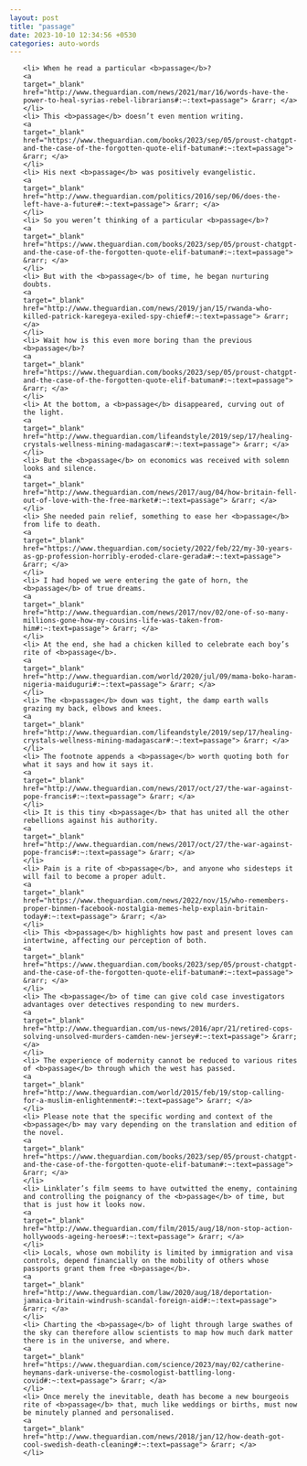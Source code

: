 ```yaml
---
layout: post
title: "passage"
date: 2023-10-10 12:34:56 +0530
categories: auto-words
---
```

<ol>

    <li> When he read a particular <b>passage</b>?
    <a 
    target="_blank" 
    href="http://www.theguardian.com/news/2021/mar/16/words-have-the-power-to-heal-syrias-rebel-librarians#:~:text=passage"> &rarr; </a>
    </li>
    <li> This <b>passage</b> doesn’t even mention writing.
    <a 
    target="_blank" 
    href="https://www.theguardian.com/books/2023/sep/05/proust-chatgpt-and-the-case-of-the-forgotten-quote-elif-batuman#:~:text=passage"> &rarr; </a>
    </li>
    <li> His next <b>passage</b> was positively evangelistic.
    <a 
    target="_blank" 
    href="http://www.theguardian.com/politics/2016/sep/06/does-the-left-have-a-future#:~:text=passage"> &rarr; </a>
    </li>
    <li> So you weren’t thinking of a particular <b>passage</b>?
    <a 
    target="_blank" 
    href="https://www.theguardian.com/books/2023/sep/05/proust-chatgpt-and-the-case-of-the-forgotten-quote-elif-batuman#:~:text=passage"> &rarr; </a>
    </li>
    <li> But with the <b>passage</b> of time, he began nurturing doubts.
    <a 
    target="_blank" 
    href="http://www.theguardian.com/news/2019/jan/15/rwanda-who-killed-patrick-karegeya-exiled-spy-chief#:~:text=passage"> &rarr; </a>
    </li>
    <li> Wait how is this even more boring than the previous <b>passage</b>?
    <a 
    target="_blank" 
    href="https://www.theguardian.com/books/2023/sep/05/proust-chatgpt-and-the-case-of-the-forgotten-quote-elif-batuman#:~:text=passage"> &rarr; </a>
    </li>
    <li> At the bottom, a <b>passage</b> disappeared, curving out of the light.
    <a 
    target="_blank" 
    href="http://www.theguardian.com/lifeandstyle/2019/sep/17/healing-crystals-wellness-mining-madagascar#:~:text=passage"> &rarr; </a>
    </li>
    <li> But the <b>passage</b> on economics was received with solemn looks and silence.
    <a 
    target="_blank" 
    href="http://www.theguardian.com/news/2017/aug/04/how-britain-fell-out-of-love-with-the-free-market#:~:text=passage"> &rarr; </a>
    </li>
    <li> She needed pain relief, something to ease her <b>passage</b> from life to death.
    <a 
    target="_blank" 
    href="https://www.theguardian.com/society/2022/feb/22/my-30-years-as-gp-profession-horribly-eroded-clare-gerada#:~:text=passage"> &rarr; </a>
    </li>
    <li> I had hoped we were entering the gate of horn, the <b>passage</b> of true dreams.
    <a 
    target="_blank" 
    href="http://www.theguardian.com/news/2017/nov/02/one-of-so-many-millions-gone-how-my-cousins-life-was-taken-from-him#:~:text=passage"> &rarr; </a>
    </li>
    <li> At the end, she had a chicken killed to celebrate each boy’s rite of <b>passage</b>.
    <a 
    target="_blank" 
    href="http://www.theguardian.com/world/2020/jul/09/mama-boko-haram-nigeria-maiduguri#:~:text=passage"> &rarr; </a>
    </li>
    <li> The <b>passage</b> down was tight, the damp earth walls grazing my back, elbows and knees.
    <a 
    target="_blank" 
    href="http://www.theguardian.com/lifeandstyle/2019/sep/17/healing-crystals-wellness-mining-madagascar#:~:text=passage"> &rarr; </a>
    </li>
    <li> The footnote appends a <b>passage</b> worth quoting both for what it says and how it says it.
    <a 
    target="_blank" 
    href="http://www.theguardian.com/news/2017/oct/27/the-war-against-pope-francis#:~:text=passage"> &rarr; </a>
    </li>
    <li> It is this tiny <b>passage</b> that has united all the other rebellions against his authority.
    <a 
    target="_blank" 
    href="http://www.theguardian.com/news/2017/oct/27/the-war-against-pope-francis#:~:text=passage"> &rarr; </a>
    </li>
    <li> Pain is a rite of <b>passage</b>, and anyone who sidesteps it will fail to become a proper adult.
    <a 
    target="_blank" 
    href="https://www.theguardian.com/news/2022/nov/15/who-remembers-proper-binmen-facebook-nostalgia-memes-help-explain-britain-today#:~:text=passage"> &rarr; </a>
    </li>
    <li> This <b>passage</b> highlights how past and present loves can intertwine, affecting our perception of both.
    <a 
    target="_blank" 
    href="https://www.theguardian.com/books/2023/sep/05/proust-chatgpt-and-the-case-of-the-forgotten-quote-elif-batuman#:~:text=passage"> &rarr; </a>
    </li>
    <li> The <b>passage</b> of time can give cold case investigators advantages over detectives responding to new murders.
    <a 
    target="_blank" 
    href="http://www.theguardian.com/us-news/2016/apr/21/retired-cops-solving-unsolved-murders-camden-new-jersey#:~:text=passage"> &rarr; </a>
    </li>
    <li> The experience of modernity cannot be reduced to various rites of <b>passage</b> through which the west has passed.
    <a 
    target="_blank" 
    href="http://www.theguardian.com/world/2015/feb/19/stop-calling-for-a-muslim-enlightenment#:~:text=passage"> &rarr; </a>
    </li>
    <li> Please note that the specific wording and context of the <b>passage</b> may vary depending on the translation and edition of the novel.
    <a 
    target="_blank" 
    href="https://www.theguardian.com/books/2023/sep/05/proust-chatgpt-and-the-case-of-the-forgotten-quote-elif-batuman#:~:text=passage"> &rarr; </a>
    </li>
    <li> Linklater’s film seems to have outwitted the enemy, containing and controlling the poignancy of the <b>passage</b> of time, but that is just how it looks now.
    <a 
    target="_blank" 
    href="http://www.theguardian.com/film/2015/aug/18/non-stop-action-hollywoods-ageing-heroes#:~:text=passage"> &rarr; </a>
    </li>
    <li> Locals, whose own mobility is limited by immigration and visa controls, depend financially on the mobility of others whose passports grant them free <b>passage</b>.
    <a 
    target="_blank" 
    href="http://www.theguardian.com/law/2020/aug/18/deportation-jamaica-britain-windrush-scandal-foreign-aid#:~:text=passage"> &rarr; </a>
    </li>
    <li> Charting the <b>passage</b> of light through large swathes of the sky can therefore allow scientists to map how much dark matter there is in the universe, and where.
    <a 
    target="_blank" 
    href="https://www.theguardian.com/science/2023/may/02/catherine-heymans-dark-universe-the-cosmologist-battling-long-covid#:~:text=passage"> &rarr; </a>
    </li>
    <li> Once merely the inevitable, death has become a new bourgeois rite of <b>passage</b> that, much like weddings or births, must now be minutely planned and personalised.
    <a 
    target="_blank" 
    href="http://www.theguardian.com/news/2018/jan/12/how-death-got-cool-swedish-death-cleaning#:~:text=passage"> &rarr; </a>
    </li>